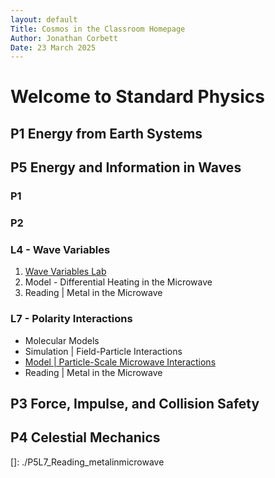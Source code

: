 ```yaml
---
layout: default
Title: Cosmos in the Classroom Homepage
Author: Jonathan Corbett
Date: 23 March 2025
---
```

# Welcome to Standard Physics

## P1 Energy from Earth Systems


## P5 Energy and Information in Waves

### P1
### P2
### L4 - Wave Variables
1. [Wave Variables Lab]
2. Model - Differential Heating in the Microwave
3. Reading | Metal in the Microwave 

### L7 - Polarity Interactions
- Molecular Models
- Simulation | Field-Particle Interactions
- [Model | Particle-Scale Microwave Interactions](https://cosmosintheclassroom.org/src/sphys/P5L7_consensus_model.html)
- Reading | Metal in the Microwave


## P3 Force, Impulse, and Collision Safety


## P4 Celestial Mechanics

<!-- Definitions -->

[Wave Variables Lab]:(https://cosmosintheclassroom.org\src\sphys\P5L7_sim_EM_polarity)
[]: ./P5L7_Reading_metalinmicrowave